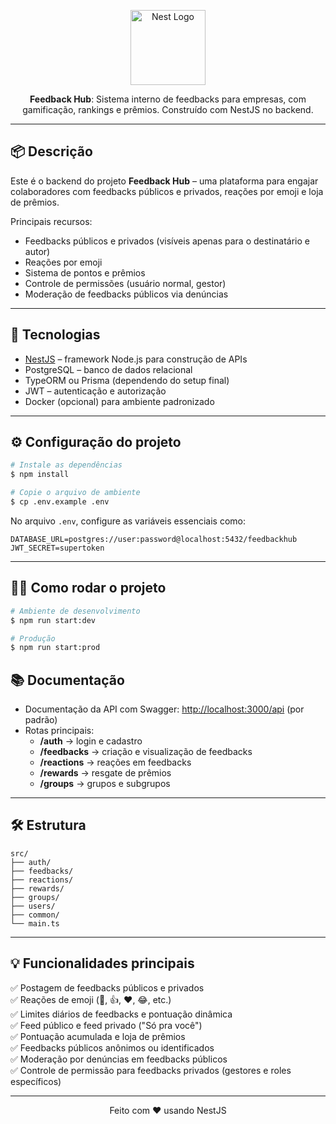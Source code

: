 
<p align="center">
  <a href="http://nestjs.com/" target="blank"><img src="https://nestjs.com/img/logo-small.svg" width="120" alt="Nest Logo" /></a>
</p>

<p align="center">
  <b>Feedback Hub</b>: Sistema interno de feedbacks para empresas, com gamificação, rankings e prêmios.  
  Construído com NestJS no backend.
</p>

---

## 📦 Descrição

Este é o backend do projeto **Feedback Hub** – uma plataforma para engajar colaboradores com feedbacks públicos e privados, reações por emoji e loja de prêmios.

Principais recursos:
- Feedbacks públicos e privados (visíveis apenas para o destinatário e autor)
- Reações por emoji
- Sistema de pontos e prêmios
- Controle de permissões (usuário normal, gestor)
- Moderação de feedbacks públicos via denúncias

---

## 🚀 Tecnologias

- [NestJS](https://nestjs.com/) – framework Node.js para construção de APIs
- PostgreSQL – banco de dados relacional
- TypeORM ou Prisma (dependendo do setup final)
- JWT – autenticação e autorização
- Docker (opcional) para ambiente padronizado

---

## ⚙️ Configuração do projeto

```bash
# Instale as dependências
$ npm install

# Copie o arquivo de ambiente
$ cp .env.example .env
```

No arquivo `.env`, configure as variáveis essenciais como:

```env
DATABASE_URL=postgres://user:password@localhost:5432/feedbackhub
JWT_SECRET=supertoken
```

---

## 🏃‍♂️ Como rodar o projeto

```bash
# Ambiente de desenvolvimento
$ npm run start:dev

# Produção
$ npm run start:prod
```

## 📚 Documentação

- Documentação da API com Swagger: [http://localhost:3000/api](http://localhost:3000/api) (por padrão)
- Rotas principais:
  - **/auth** → login e cadastro
  - **/feedbacks** → criação e visualização de feedbacks
  - **/reactions** → reações em feedbacks
  - **/rewards** → resgate de prêmios
  - **/groups** → grupos e subgrupos

---

## 🛠️ Estrutura

```
src/
├── auth/
├── feedbacks/
├── reactions/
├── rewards/
├── groups/
├── users/
├── common/
└── main.ts
```

---

## 💡 Funcionalidades principais

✅ Postagem de feedbacks públicos e privados  
✅ Reações de emoji (🎉, 👍, ❤️, 😂, etc.)  
✅ Limites diários de feedbacks e pontuação dinâmica  
✅ Feed público e feed privado ("Só pra você")  
✅ Pontuação acumulada e loja de prêmios  
✅ Feedbacks públicos anônimos ou identificados  
✅ Moderação por denúncias em feedbacks públicos  
✅ Controle de permissão para feedbacks privados (gestores e roles específicos)

---

<p align="center">
  Feito com ❤️ usando NestJS
</p>
